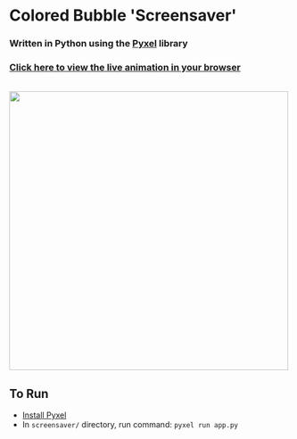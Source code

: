 # Colored Bubble 'Screensaver'

### Written in Python using the [Pyxel](https://github.com/kitao/pyxel) library

### [Click here to view the live animation in your browser](https://kitao.github.io/pyxel/wasm/launcher/?play=AlasdairWallaceMackie.bubble-screensaver.screensaver)

<br>

<img src="./example.gif" width=500>

## To Run
- [Install Pyxel](https://github.com/kitao/pyxel)
- In `screensaver/` directory, run command: `pyxel run app.py`
